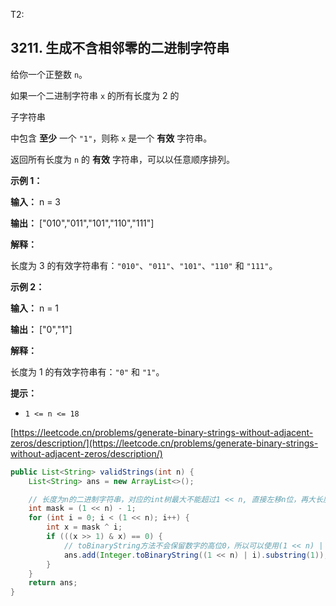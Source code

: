 T2:

3211\. 生成不含相邻零的二进制字符串
---------------------

给你一个正整数 `n`。

如果一个二进制字符串 `x` 的所有长度为 2 的

子字符串

中包含 **至少** 一个 `"1"`，则称 `x` 是一个 **有效** 字符串。

返回所有长度为 `n` 的 **有效** 字符串，可以以任意顺序排列。

**示例 1：**

**输入：** n = 3

**输出：** \["010","011","101","110","111"\]

**解释：**

长度为 3 的有效字符串有：`"010"`、`"011"`、`"101"`、`"110"` 和 `"111"`。

**示例 2：**

**输入：** n = 1

**输出：** \["0","1"\]

**解释：**

长度为 1 的有效字符串有：`"0"` 和 `"1"`。

**提示：**

*   `1 <= n <= 18`

[https://leetcode.cn/problems/generate-binary-strings-without-adjacent-zeros/description/](https://leetcode.cn/problems/generate-binary-strings-without-adjacent-zeros/description/)

```java
public List<String> validStrings(int n) {
    List<String> ans = new ArrayList<>();

    // 长度为n的二进制字符串，对应的int树最大不能超过1 << n, 直接左移n位，再大长度就不符合了
    int mask = (1 << n) - 1;
    for (int i = 0; i < (1 << n); i++) {
        int x = mask ^ i;
        if (((x >> 1) & x) == 0) {
            // toBinaryString方法不会保留数字的高位0，所以可以使用(1 << n) | i).substring(1) 来保留高位前导0
            ans.add(Integer.toBinaryString((1 << n) | i).substring(1));
        }
    }
    return ans;
}
```